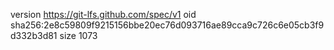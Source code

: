 version https://git-lfs.github.com/spec/v1
oid sha256:2e8c59809f9215156bbe20ec76d093716ae89cca9c726c6e05cb3f9d332b3d81
size 1073
